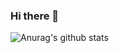 ### Hi there 👋
![Anurag's github stats](https://github-readme-stats.vercel.app/api?username=KirillSnopko&show=prs_merged_percentage&show_icons=true&theme=tokyonight&include_all_commits=true)

